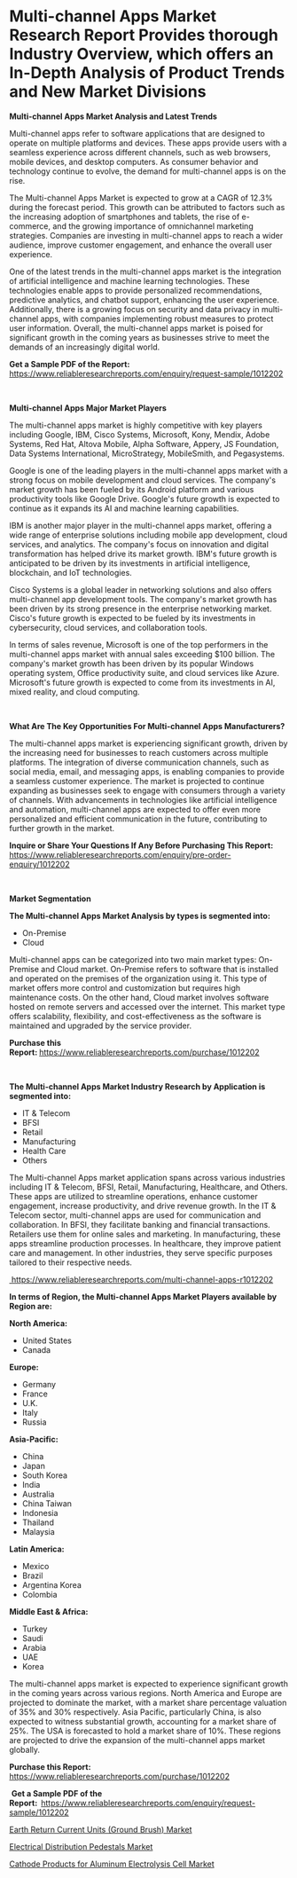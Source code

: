 <p><h1>Multi-channel Apps Market Research Report Provides thorough Industry Overview, which offers an In-Depth Analysis of Product Trends and New Market Divisions</h1></p><p><strong>Multi-channel Apps Market Analysis and Latest Trends</strong></p>
<p><p>Multi-channel apps refer to software applications that are designed to operate on multiple platforms and devices. These apps provide users with a seamless experience across different channels, such as web browsers, mobile devices, and desktop computers. As consumer behavior and technology continue to evolve, the demand for multi-channel apps is on the rise.</p><p>The Multi-channel Apps Market is expected to grow at a CAGR of 12.3% during the forecast period. This growth can be attributed to factors such as the increasing adoption of smartphones and tablets, the rise of e-commerce, and the growing importance of omnichannel marketing strategies. Companies are investing in multi-channel apps to reach a wider audience, improve customer engagement, and enhance the overall user experience.</p><p>One of the latest trends in the multi-channel apps market is the integration of artificial intelligence and machine learning technologies. These technologies enable apps to provide personalized recommendations, predictive analytics, and chatbot support, enhancing the user experience. Additionally, there is a growing focus on security and data privacy in multi-channel apps, with companies implementing robust measures to protect user information. Overall, the multi-channel apps market is poised for significant growth in the coming years as businesses strive to meet the demands of an increasingly digital world.</p></p>
<p><strong>Get a Sample PDF of the Report:&nbsp;</strong> <a href="https://www.reliableresearchreports.com/enquiry/request-sample/1012202">https://www.reliableresearchreports.com/enquiry/request-sample/1012202</a></p>
<p>&nbsp;</p>
<p><strong>Multi-channel Apps Major Market Players</strong></p>
<p><p>The multi-channel apps market is highly competitive with key players including Google, IBM, Cisco Systems, Microsoft, Kony, Mendix, Adobe Systems, Red Hat, Altova Mobile, Alpha Software, Appery, JS Foundation, Data Systems International, MicroStrategy, MobileSmith, and Pegasystems.</p><p>Google is one of the leading players in the multi-channel apps market with a strong focus on mobile development and cloud services. The company's market growth has been fueled by its Android platform and various productivity tools like Google Drive. Google's future growth is expected to continue as it expands its AI and machine learning capabilities.</p><p>IBM is another major player in the multi-channel apps market, offering a wide range of enterprise solutions including mobile app development, cloud services, and analytics. The company's focus on innovation and digital transformation has helped drive its market growth. IBM's future growth is anticipated to be driven by its investments in artificial intelligence, blockchain, and IoT technologies.</p><p>Cisco Systems is a global leader in networking solutions and also offers multi-channel app development tools. The company's market growth has been driven by its strong presence in the enterprise networking market. Cisco's future growth is expected to be fueled by its investments in cybersecurity, cloud services, and collaboration tools.</p><p>In terms of sales revenue, Microsoft is one of the top performers in the multi-channel apps market with annual sales exceeding $100 billion. The company's market growth has been driven by its popular Windows operating system, Office productivity suite, and cloud services like Azure. Microsoft's future growth is expected to come from its investments in AI, mixed reality, and cloud computing.</p></p>
<p>&nbsp;</p>
<p><strong>What Are The Key Opportunities For Multi-channel Apps Manufacturers?</strong></p>
<p><p>The multi-channel apps market is experiencing significant growth, driven by the increasing need for businesses to reach customers across multiple platforms. The integration of diverse communication channels, such as social media, email, and messaging apps, is enabling companies to provide a seamless customer experience. The market is projected to continue expanding as businesses seek to engage with consumers through a variety of channels. With advancements in technologies like artificial intelligence and automation, multi-channel apps are expected to offer even more personalized and efficient communication in the future, contributing to further growth in the market.</p></p>
<p><strong>Inquire or Share Your Questions If Any Before Purchasing This Report:</strong> <a href="https://www.reliableresearchreports.com/enquiry/pre-order-enquiry/1012202">https://www.reliableresearchreports.com/enquiry/pre-order-enquiry/1012202</a></p>
<p>&nbsp;</p>
<p><strong>Market Segmentation</strong></p>
<p><strong>The Multi-channel Apps Market Analysis by types is segmented into:</strong></p>
<p><ul><li>On-Premise</li><li>Cloud</li></ul></p>
<p><p>Multi-channel apps can be categorized into two main market types: On-Premise and Cloud market. On-Premise refers to software that is installed and operated on the premises of the organization using it. This type of market offers more control and customization but requires high maintenance costs. On the other hand, Cloud market involves software hosted on remote servers and accessed over the internet. This market type offers scalability, flexibility, and cost-effectiveness as the software is maintained and upgraded by the service provider.</p></p>
<p><strong>Purchase this Report:&nbsp;</strong><a href="https://www.reliableresearchreports.com/purchase/1012202">https://www.reliableresearchreports.com/purchase/1012202</a></p>
<p>&nbsp;</p>
<p><strong>The Multi-channel Apps Market Industry Research by Application is segmented into:</strong></p>
<p><ul><li>IT & Telecom</li><li>BFSI</li><li>Retail</li><li>Manufacturing</li><li>Health Care</li><li>Others</li></ul></p>
<p><p>The Multi-channel Apps market application spans across various industries including IT & Telecom, BFSI, Retail, Manufacturing, Healthcare, and Others. These apps are utilized to streamline operations, enhance customer engagement, increase productivity, and drive revenue growth. In the IT & Telecom sector, multi-channel apps are used for communication and collaboration. In BFSI, they facilitate banking and financial transactions. Retailers use them for online sales and marketing. In manufacturing, these apps streamline production processes. In healthcare, they improve patient care and management. In other industries, they serve specific purposes tailored to their respective needs.</p></p>
<p><a href="https://www.reliableresearchreports.com/multi-channel-apps-r1012202">&nbsp;https://www.reliableresearchreports.com/multi-channel-apps-r1012202</a></p>
<p><strong>In terms of Region, the Multi-channel Apps Market Players available by Region are:</strong></p>
<p>
    <p> <strong> North America: </strong>
        <ul>
            <li>United States</li>
            <li>Canada</li>
        </ul>
        </p> 
    <p> <strong> Europe: </strong>
        <ul>
            <li>Germany</li>
            <li>France</li>
            <li>U.K.</li>
            <li>Italy</li>
            <li>Russia</li>
        </ul>
        </p> 
    <p> <strong> Asia-Pacific: </strong>
        <ul>
            <li>China</li>
            <li>Japan</li>
            <li>South Korea</li>
            <li>India</li>
            <li>Australia</li>
            <li>China Taiwan</li>
            <li>Indonesia</li>
            <li>Thailand</li>
            <li>Malaysia</li>
        </ul>
        </p> 
    <p> <strong> Latin America: </strong>
        <ul>
            <li>Mexico</li>
            <li>Brazil</li>
            <li>Argentina Korea</li>
            <li>Colombia</li>
        </ul>
        </p> 
    <p> <strong> Middle East & Africa: </strong>
        <ul>
            <li>Turkey</li>
            <li>Saudi</li>
            <li>Arabia</li>
            <li>UAE</li>
            <li>Korea</li>
        </ul>
    </p>
    </p>
<p><p>The multi-channel apps market is expected to experience significant growth in the coming years across various regions. North America and Europe are projected to dominate the market, with a market share percentage valuation of 35% and 30% respectively. Asia Pacific, particularly China, is also expected to witness substantial growth, accounting for a market share of 25%. The USA is forecasted to hold a market share of 10%. These regions are projected to drive the expansion of the multi-channel apps market globally.</p></p>
<p><strong>Purchase this Report: </strong><a href="https://www.reliableresearchreports.com/purchase/1012202">https://www.reliableresearchreports.com/purchase/1012202</a></p>
<p>&nbsp;<strong>Get a Sample PDF of the Report:&nbsp;&nbsp;</strong><a href="https://www.reliableresearchreports.com/enquiry/request-sample/1012202">https://www.reliableresearchreports.com/enquiry/request-sample/1012202</a></p>
<p><strong></strong></p>
<p><p><a href="https://www.linkedin.com/pulse/earth-return-current-units-ground-brush-market-key-successful-xkalf?trackingId=jt842O9uCeOq49d2hDxbIA%3D%3D">Earth Return Current Units (Ground Brush) Market</a></p><p><a href="https://www.linkedin.com/pulse/electrical-distribution-pedestals-market-analysis-sze-forecasted-pxdqf?trackingId=Zk5swgEWsEnhw6HA6xDo3w%3D%3D">Electrical Distribution Pedestals Market</a></p><p><a href="https://www.linkedin.com/pulse/cathode-products-aluminum-electrolysis-cell-market-insight-9wuwf?trackingId=rl9M4gSWvBSHRSniKd%2FsVA%3D%3D">Cathode Products for Aluminum Electrolysis Cell Market</a></p></p>